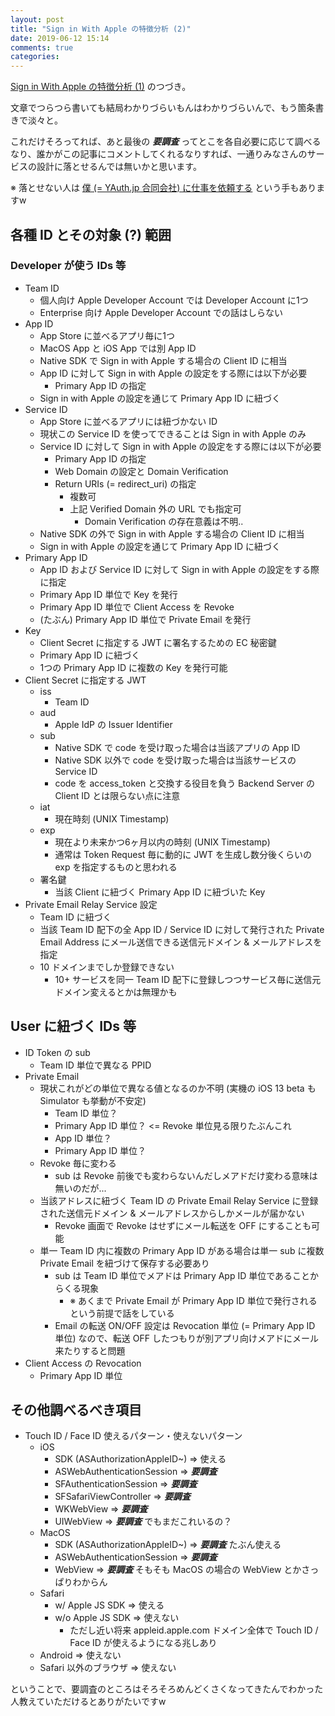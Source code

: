```yaml
---
layout: post
title: "Sign in With Apple の特徴分析 (2)"
date: 2019-06-12 15:14
comments: true
categories:
---
```


[Sign in With Apple の特徴分析 (1)](/blog/2019/06/08/sign-in-with-apple-analysis/) のつづき。

文章でつらつら書いても結局わかりづらいもんはわかりづらいんで、もう箇条書きで淡々と。

これだけそろってれば、あと最後の ***要調査*** ってとこを各自必要に応じて調べるなり、誰かがこの記事にコメントしてくれるなりすれば、一通りみなさんのサービスの設計に落とせるんでは無いかと思います。

※ 落とせない人は [僕 (= YAuth.jp 合同会社) に仕事を依頼する](https://yauth.jp) という手もありますw

<!-- more -->

## 各種 ID とその対象 (?) 範囲

### Developer が使う IDs 等

* Team ID
  * 個人向け Apple Developer Account では Developer Account に1つ
  * Enterprise 向け Apple Developer Account での話はしらない
* App ID
  * App Store に並べるアプリ毎に1つ
  * MacOS App と iOS App では別 App ID
  * Native SDK で Sign in with Apple する場合の Client ID に相当
  * App ID に対して Sign in with Apple の設定をする際には以下が必要
    * Primary App ID の指定
  * Sign in with Apple の設定を通じて Primary App ID に紐づく
* Service ID
  * App Store に並べるアプリには紐づかない ID
  * 現状この Service ID を使ってできることは Sign in with Apple のみ
  * Service ID に対して Sign in with Apple の設定をする際には以下が必要
    * Primary App ID の指定
    * Web Domain の設定と Domain Verification
    * Return URIs (= redirect_uri) の指定
      * 複数可
      * 上記 Verified Domain 外の URL でも指定可
        * Domain Verification の存在意義は不明..
  * Native SDK の外で Sign in with Apple する場合の Client ID に相当
  * Sign in with Apple の設定を通じて Primary App ID に紐づく
* Primary App ID
  * App ID および Service ID に対して Sign in with Apple の設定をする際に指定
  * Primary App ID 単位で Key を発行
  * Primary App ID 単位で Client Access を Revoke
  * (たぶん) Primary App ID 単位で Private Email を発行
* Key
  * Client Secret に指定する JWT に署名するための EC 秘密鍵
  * Primary App ID に紐づく
  * 1つの Primary App ID に複数の Key を発行可能
* Client Secret に指定する JWT
  * iss
    * Team ID
  * aud
    * Apple IdP の Issuer Identifier
  * sub
    * Native SDK で code を受け取った場合は当該アプリの App ID
    * Native SDK 以外で code を受け取った場合は当該サービスの Service ID
    * code を access_token と交換する役目を負う Backend Server の Client ID とは限らない点に注意
  * iat
    * 現在時刻 (UNIX Timestamp)
  * exp
    * 現在より未来かつ6ヶ月以内の時刻 (UNIX Timestamp)
    * 通常は Token Request 毎に動的に JWT を生成し数分後くらいの exp を指定するものと思われる
  * 署名鍵
    * 当該 Client に紐づく Primary App ID に紐づいた Key
* Private Email Relay Service 設定
  * Team ID に紐づく
  * 当該 Team ID 配下の全 App ID / Service ID に対して発行された Private Email Address にメール送信できる送信元ドメイン & メールアドレスを指定
  * 10 ドメインまでしか登録できない
    * 10+ サービスを同一 Team ID 配下に登録しつつサービス毎に送信元ドメイン変えるとかは無理かも

## User に紐づく IDs 等

* ID Token の sub
  * Team ID 単位で異なる PPID
* Private Email
  * 現状これがどの単位で異なる値となるのか不明 (実機の iOS 13 beta も Simulator も挙動が不安定)
    * Team ID 単位？
    * Primary App ID 単位？ <= Revoke 単位見る限りたぶんこれ
    * App ID 単位？
    * Primary App ID 単位？
  * Revoke 毎に変わる
    * sub は Revoke 前後でも変わらないんだしメアドだけ変わる意味は無いのだが...
  * 当該アドレスに紐づく Team ID の Private Email Relay Service に登録された送信元ドメイン & メールアドレスからしかメールが届かない
    * Revoke 画面で Revoke はせずにメール転送を OFF にすることも可能
  * 単一 Team ID 内に複数の Primary App ID がある場合は単一 sub に複数 Private Email を紐づけて保存する必要あり
    * sub は Team ID 単位でメアドは Primary App ID 単位であることからくる現象
      * ※ あくまで Private Email が Primary App ID 単位で発行されるという前提で話をしている
    * Email の転送 ON/OFF 設定は Revocation 単位 (= Primary App ID 単位) なので、転送 OFF したつもりが別アプリ向けメアドにメール来たりすると問題
* Client Access の Revocation
  * Primary App ID 単位

## その他調べるべき項目

* Touch ID / Face ID 使えるパターン・使えないパターン
  * iOS
    * SDK (ASAuthorizationAppleID~) => 使える
    * ASWebAuthenticationSession => ***要調査***
    * SFAuthenticationSession => ***要調査***
    * SFSafariViewController => ***要調査***
    * WKWebView => ***要調査***
    * UIWebView => ***要調査*** でもまだこれいるの？
  * MacOS
    * SDK (ASAuthorizationAppleID~) => ***要調査*** たぶん使える
    * ASWebAuthenticationSession => ***要調査***
    * WebView => ***要調査*** そもそも MacOS の場合の WebView とかさっぱりわからん
  * Safari
    * w/ Apple JS SDK => 使える
    * w/o Apple JS SDK => 使えない
      * ただし近い将来 appleid.apple.com ドメイン全体で Touch ID / Face ID が使えるようになる兆しあり
  * Android => 使えない
  * Safari 以外のブラウザ => 使えない

ということで、要調査のところはそろそろめんどくさくなってきたんでわかった人教えていただけるとありがたいですw
